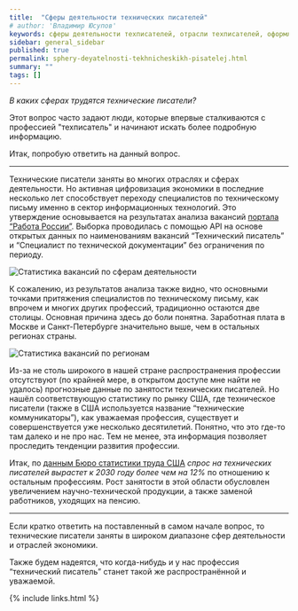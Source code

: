 ```yaml
---
title:  "Сферы деятельности технических писателей"
# author: 'Владимир Юсупов'
keywords: сферы деятельности техписателей, отрасли техписателей, оформление технической документации, разработка технической документации, техписатель, блог технического писателя, технический писатель москва
sidebar: general_sidebar
published: true
permalink: sphery-deyatelnosti-tekhnicheskikh-pisatelej.html
summary: ""
tags: []
---
```


*В каких сферах трудятся технические писатели?*

Этот вопрос часто задают люди, которые впервые сталкиваются с профессией "техписатель" и начинают искать более подробную информацию.

Итак, попробую ответить на данный вопрос.

***

Технические писатели заняты во многих отраслях и сферах деятельности. Но активная цифровизация экономики в последние несколько лет способствует переходу специалистов по техническому письму именно в сектор информационных технологий. 
Это утверждение основывается на результатах анализа вакансий [портала “Работа России”](https://trudvsem.ru). Выборка проводилась с помощью API на основе открытых данных по наименованиям вакансий “Технический писатель” и “Специалист по технической документации” без ограничения по периоду.

<p><img src="{{ "images/statistika_01.png" }}" alt="Статистика вакансий по сферам деятельности"/></p>

К сожалению, из результатов анализа также видно, что основными точками притяжения специалистов по техническому письму, как впрочем и многих других профессий, традиционно остаются две столицы. Основная причина здесь до боли понятна. Заработная плата в Москве и Санкт-Петербурге значительно выше, чем в остальных регионах страны. 

<p><img src="{{ "images/statistika_02.png" }}" alt="Статистика вакансий по регионам"/></p>

Из-за не столь широкого в нашей стране распространения профессии отсутствуют (по крайней мере, в открытом доступе мне найти не удалось) прогнозные данные по занятости технических писателей. Но нашёл соответствующую статистику по рынку США, где техническое писатели (также в США используется название “технические коммуникаторы”), как уважаемая профессия, существует и совершенствуется уже несколько десятилетий. Понятно, что это где-то там далеко и не про нас. Тем не менее, эта информация позволяет проследить тенденции развития профессии. 

Итак, по [данным Бюро статистики труда США](https://www.bls.gov/ooh/media-and-communication/technical-writers.htm) *спрос на  технических писателей вырастет к 2030 году более чем на 12%* по отношению к остальным профессиям. Рост занятости в этой области обусловлен увеличением научно-технической продукции, а также заменой работников, уходящих на пенсию.

***

Если кратко ответить на поставленный в самом начале вопрос, то технические писатели заняты в широком диапазоне сфер деятельности и отраслей экономики.

Также будем надеятся, что когда-нибудь и у нас профессия “технический писатель” станет такой же распространённой и уважаемой.

{% include links.html %}
